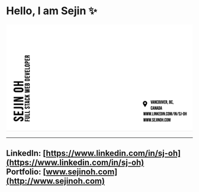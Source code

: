 # Hello, I am Sejin ✨
![myBannerImage](My%20project-1%20(1).png)

---
LinkedIn: [https://www.linkedin.com/in/sj-oh](https://www.linkedin.com/in/sj-oh)<br>
Portfolio: [www.sejinoh.com](http://www.sejinoh.com)
---

